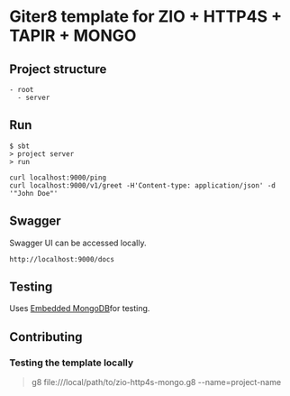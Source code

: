 # Giter8 template for ZIO + HTTP4S + TAPIR + MONGO


## Project structure

```
- root
  - server

```

## Run

```
$ sbt
> project server
> run
```

```
curl localhost:9000/ping
curl localhost:9000/v1/greet -H'Content-type: application/json' -d '"John Doe"'
```

## Swagger

Swagger UI can be accessed locally.

```
http://localhost:9000/docs
```

## Testing

Uses [Embedded MongoDB](https://github.com/flapdoodle-oss/de.flapdoodle.embed.mongo)for testing.

## Contributing

### Testing the template locally

> g8 file:///local/path/to/zio-http4s-mongo.g8 --name=project-name

